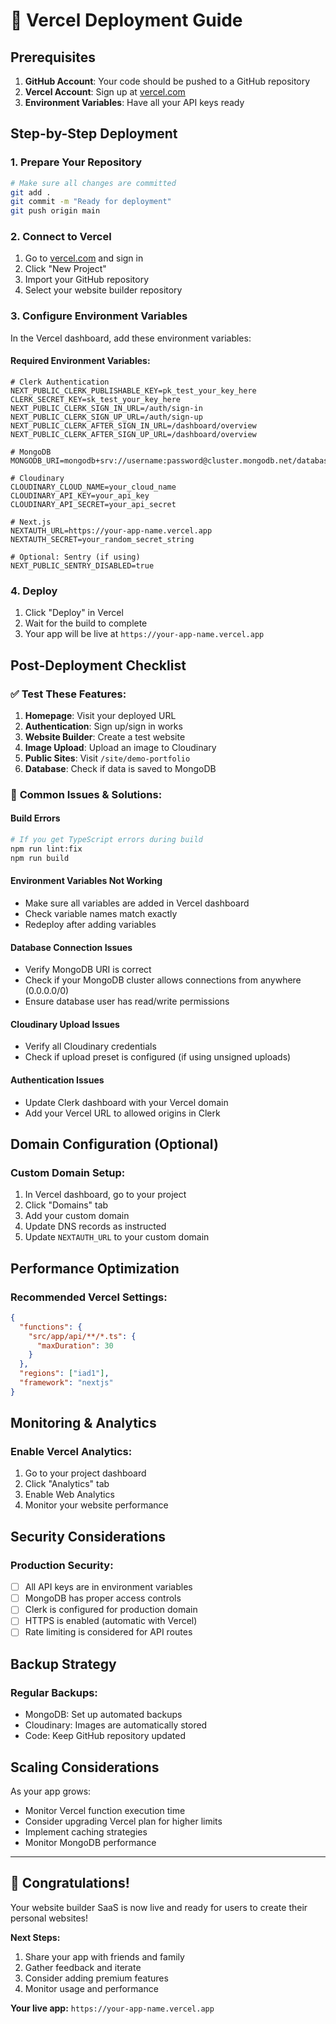 # 🚀 Vercel Deployment Guide

## Prerequisites

1. **GitHub Account**: Your code should be pushed to a GitHub repository
2. **Vercel Account**: Sign up at [vercel.com](https://vercel.com)
3. **Environment Variables**: Have all your API keys ready

## Step-by-Step Deployment

### 1. Prepare Your Repository

```bash
# Make sure all changes are committed
git add .
git commit -m "Ready for deployment"
git push origin main
```

### 2. Connect to Vercel

1. Go to [vercel.com](https://vercel.com) and sign in
2. Click "New Project"
3. Import your GitHub repository
4. Select your website builder repository

### 3. Configure Environment Variables

In the Vercel dashboard, add these environment variables:

#### **Required Environment Variables:**

```env
# Clerk Authentication
NEXT_PUBLIC_CLERK_PUBLISHABLE_KEY=pk_test_your_key_here
CLERK_SECRET_KEY=sk_test_your_key_here
NEXT_PUBLIC_CLERK_SIGN_IN_URL=/auth/sign-in
NEXT_PUBLIC_CLERK_SIGN_UP_URL=/auth/sign-up
NEXT_PUBLIC_CLERK_AFTER_SIGN_IN_URL=/dashboard/overview
NEXT_PUBLIC_CLERK_AFTER_SIGN_UP_URL=/dashboard/overview

# MongoDB
MONGODB_URI=mongodb+srv://username:password@cluster.mongodb.net/database

# Cloudinary
CLOUDINARY_CLOUD_NAME=your_cloud_name
CLOUDINARY_API_KEY=your_api_key
CLOUDINARY_API_SECRET=your_api_secret

# Next.js
NEXTAUTH_URL=https://your-app-name.vercel.app
NEXTAUTH_SECRET=your_random_secret_string

# Optional: Sentry (if using)
NEXT_PUBLIC_SENTRY_DISABLED=true
```

### 4. Deploy

1. Click "Deploy" in Vercel
2. Wait for the build to complete
3. Your app will be live at `https://your-app-name.vercel.app`

## Post-Deployment Checklist

### ✅ **Test These Features:**

1. **Homepage**: Visit your deployed URL
2. **Authentication**: Sign up/sign in works
3. **Website Builder**: Create a test website
4. **Image Upload**: Upload an image to Cloudinary
5. **Public Sites**: Visit `/site/demo-portfolio`
6. **Database**: Check if data is saved to MongoDB

### 🔧 **Common Issues & Solutions:**

#### **Build Errors**
```bash
# If you get TypeScript errors during build
npm run lint:fix
npm run build
```

#### **Environment Variables Not Working**
- Make sure all variables are added in Vercel dashboard
- Check variable names match exactly
- Redeploy after adding variables

#### **Database Connection Issues**
- Verify MongoDB URI is correct
- Check if your MongoDB cluster allows connections from anywhere (0.0.0.0/0)
- Ensure database user has read/write permissions

#### **Cloudinary Upload Issues**
- Verify all Cloudinary credentials
- Check if upload preset is configured (if using unsigned uploads)

#### **Authentication Issues**
- Update Clerk dashboard with your Vercel domain
- Add your Vercel URL to allowed origins in Clerk

## Domain Configuration (Optional)

### Custom Domain Setup:

1. In Vercel dashboard, go to your project
2. Click "Domains" tab
3. Add your custom domain
4. Update DNS records as instructed
5. Update `NEXTAUTH_URL` to your custom domain

## Performance Optimization

### Recommended Vercel Settings:

```json
{
  "functions": {
    "src/app/api/**/*.ts": {
      "maxDuration": 30
    }
  },
  "regions": ["iad1"],
  "framework": "nextjs"
}
```

## Monitoring & Analytics

### Enable Vercel Analytics:
1. Go to your project dashboard
2. Click "Analytics" tab
3. Enable Web Analytics
4. Monitor your website performance

## Security Considerations

### Production Security:
- [ ] All API keys are in environment variables
- [ ] MongoDB has proper access controls
- [ ] Clerk is configured for production domain
- [ ] HTTPS is enabled (automatic with Vercel)
- [ ] Rate limiting is considered for API routes

## Backup Strategy

### Regular Backups:
- MongoDB: Set up automated backups
- Cloudinary: Images are automatically stored
- Code: Keep GitHub repository updated

## Scaling Considerations

As your app grows:
- Monitor Vercel function execution time
- Consider upgrading Vercel plan for higher limits
- Implement caching strategies
- Monitor MongoDB performance

---

## 🎉 Congratulations!

Your website builder SaaS is now live and ready for users to create their personal websites!

**Next Steps:**
1. Share your app with friends and family
2. Gather feedback and iterate
3. Consider adding premium features
4. Monitor usage and performance

**Your live app:** `https://your-app-name.vercel.app`